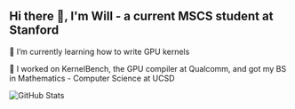 ## Hi there 👋, I'm Will - a current MSCS student at Stanford

🔭 I’m currently learning how to write GPU kernels

🌱 I worked on KernelBench, the GPU compiler at Qualcomm, and got my BS in Mathematics - Computer Science at UCSD 

![GitHub Stats](https://github-readme-stats.vercel.app/api?username=willhu-jpg&show_icons=true&theme=radical)
